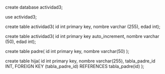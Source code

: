 create database actividad3;

use actividad3;

create table actividad3(
id int primary key, 
nombre varchar (255),
edad int);

create table actividad3(
id int primary key auto_increment,
nombre varchar (50),
edad int);

create table padre(
id  int primary key,
nombre varchar(50)
);

create table hija(
id int primary key,
nombre varchar(255),
tabla_padre_id INT,
 FOREIGN KEY (tabla_padre_id) REFERENCES tabla_padre(id)
);
